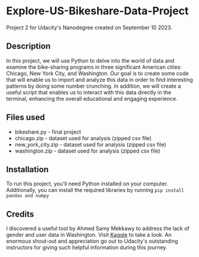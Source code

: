 # Explore-US-Bikeshare-Data-Project
Project 2 for Udacity's Nanodegree created on September 10 2023.

## Description
In this project, we will use Python to delve into the world of data and examine the bike-sharing programs in three significant American cities: Chicago, New York City, and Washington. Our goal is to create some code that will enable us to import and analyze this data in order to find interesting patterns by doing some number crunching. In addition, we will create a useful script that enables us to interact with this data directly in the terminal, enhancing the overall educational and engaging experience.

## Files used
* bikeshare.py - final project
* chicago.zip - dataset used for analysis (zipped csv file)
* new_york_city.zip - dataset used for analysis (zipped csv file)
* washington.zip - dataset used for analysis (zipped csv file)

## Installation

To run this project, you'll need Python installed on your computer. Additionally, you can install the required libraries by running  `pip install pandas and numpy`

## Credits
I discovered a useful tool by Ahmed Samy Mekkawy to address the lack of gender and user data in Washington. Visit [Kaggle](https://www.kaggle.com/ahmedsamymekkawy/my-udacity-project-us-bikeshare-data) to take a look. An enormous shout-out and appreciation go out to Udacity's outstanding instructors for giving such helpful information during this journey.

